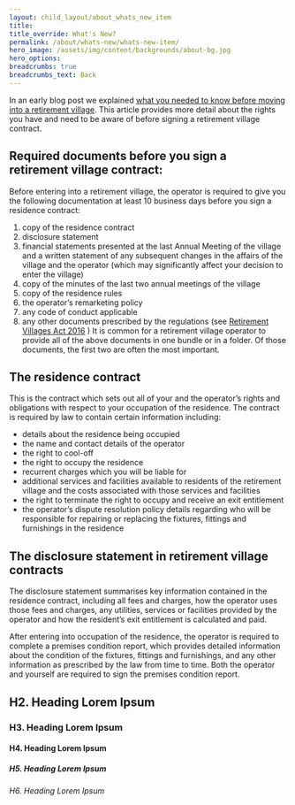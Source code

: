 ```yaml
---
layout: child_layout/about_whats_new_item
title:
title_override: What's New?
permalink: /about/whats-new/whats-new-item/
hero_image: /assets/img/content/backgrounds/about-bg.jpg
hero_options:
breadcrumbs: true
breadcrumbs_text: Back
---
```


In an early blog post we explained [what you needed to know before moving into a retirement village](#). This article provides more detail about the rights you have and need to be aware of before signing a retirement village contract.

## Required documents before you sign a retirement village contract:

Before entering into a retirement village, the operator is required to give you the following documentation at least 10 business days before you sign a residence contract:

1. copy of the residence contract
2. disclosure statement
3. financial statements presented at the last Annual Meeting of the village and a written statement of any subsequent changes in the affairs of the village and the operator (which may significantly affect your decision to enter the village)
4. copy of the minutes of the last two annual meetings of the village
5. copy of the residence rules
6. the operator’s remarketing policy
7. any code of conduct applicable
8. any other documents prescribed by the regulations (see [Retirement Villages Act 2016](#) )
It is common for a retirement village operator to provide all of the above documents in one bundle or in a folder. Of those documents, the first two are often the most important.

## The residence contract

This is the contract which sets out all of your and the operator’s rights and obligations with respect to your occupation of the residence. The contract is required by law to contain certain information including:

* details about the residence being occupied
* the name and contact details of the operator
* the right to cool-off
* the right to occupy the residence
* recurrent charges which you will be liable for
* additional services and facilities available to residents of the retirement village and the costs associated with those services and facilities
* the right to terminate the right to occupy and receive an exit entitlement
* the operator’s dispute resolution policy
details regarding who will be responsible for repairing or replacing the fixtures, fittings and furnishings in the residence

## The disclosure statement in retirement village contracts

The disclosure statement summarises key information contained in the residence contract, including all fees and charges, how the operator uses those fees and charges, any utilities, services or facilities provided by the operator and how the resident’s exit entitlement is calculated and paid.

After entering into occupation of the residence, the operator is required to complete a premises condition report, which provides detailed information about the condition of the fixtures, fittings and furnishings, and any other information as prescribed by the law from time to time. Both the operator and yourself are required to sign the premises condition report.

## H2. Heading Lorem Ipsum

### H3. Heading Lorem Ipsum

#### H4. Heading Lorem Ipsum

##### H5. Heading Lorem Ipsum

###### H6. Heading Lorem Ipsum